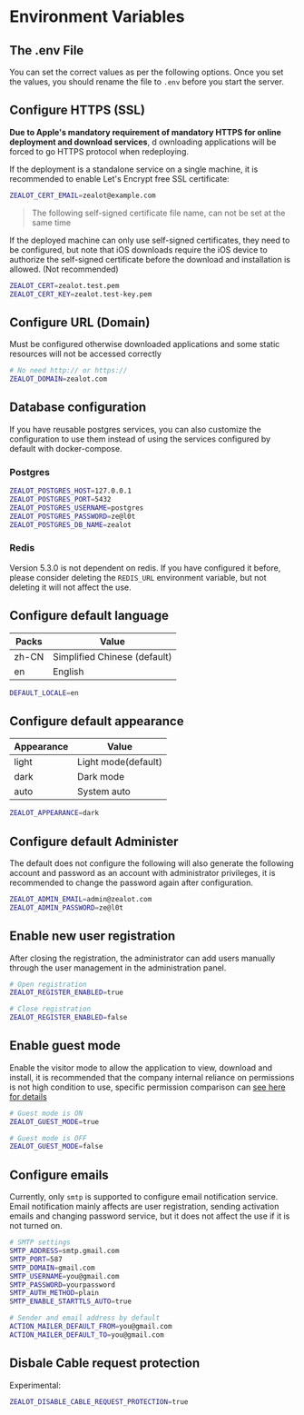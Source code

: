 # Environment Variables

## The .env File

You can set the correct values as per the following options. Once you set the values, you should rename the file to `.env` before you start the server.

## Configure HTTPS (SSL)

**Due to Apple's mandatory requirement of mandatory HTTPS for online deployment and download services**, d
ownloading applications will be forced to go HTTPS protocol when redeploying.

If the deployment is a standalone service on a single machine, it is recommended to enable Let's Encrypt free SSL certificate:

```bash
ZEALOT_CERT_EMAIL=zealot@example.com
```

> The following self-signed certificate file name, can not be set at the same time

If the deployed machine can only use self-signed certificates, they need to be configured,
but note that iOS downloads require the iOS device to authorize the self-signed certificate before the download and installation is allowed. (Not recommended)

```bash
ZEALOT_CERT=zealot.test.pem
ZEALOT_CERT_KEY=zealot.test-key.pem
```

## Configure URL (Domain)

Must be configured otherwise downloaded applications and some static resources will not be accessed correctly

```bash
# No need http:// or https://
ZEALOT_DOMAIN=zealot.com
```

## Database configuration

If you have reusable postgres services,
you can also customize the configuration to use them instead of
using the services configured by default with docker-compose.

### Postgres

```bash
ZEALOT_POSTGRES_HOST=127.0.0.1
ZEALOT_POSTGRES_PORT=5432
ZEALOT_POSTGRES_USERNAME=postgres
ZEALOT_POSTGRES_PASSWORD=ze@l0t
ZEALOT_POSTGRES_DB_NAME=zealot
```

### Redis

Version 5.3.0 is not dependent on redis. If you have configured it before,
please consider deleting the `REDIS_URL` environment variable, but not deleting it will not affect the use.

## Configure default language

Packs | Value
---|---
zh-CN | Simplified Chinese (default)
en | English

```bash
DEFAULT_LOCALE=en
```

## Configure default appearance

Appearance | Value
---|---
light | Light mode(default)
dark | Dark mode
auto | System auto

```bash
ZEALOT_APPEARANCE=dark
```

## Configure default Administer

The default does not configure the following will also generate the following account and
password as an account with administrator privileges, it is recommended to change the password again after configuration.

```bash
ZEALOT_ADMIN_EMAIL=admin@zealot.com
ZEALOT_ADMIN_PASSWORD=ze@l0t
```

## Enable new user registration

After closing the registration, the administrator can add users manually through the user management in the administration panel.

```bash
# Open registration
ZEALOT_REGISTER_ENABLED=true

# Close registration
ZEALOT_REGISTER_ENABLED=false
```

## Enable guest mode

Enable the visitor mode to allow the application to view, download and install,
it is recommended that the company internal reliance on permissions is not high condition to use,
specific permission comparison can [see here for details](/docs/user-guide/administrator/permissions)

```bash
# Guest mode is ON
ZEALOT_GUEST_MODE=true

# Guest mode is OFF
ZEALOT_GUEST_MODE=false
```

## Configure emails

Currently, only `smtp` is supported to configure email notification service.
Email notification mainly affects are user registration, sending activation emails and
changing password service, but it does not affect the use if it is not turned on.

```bash
# SMTP settings
SMTP_ADDRESS=smtp.gmail.com
SMTP_PORT=587
SMTP_DOMAIN=gmail.com
SMTP_USERNAME=you@gmail.com
SMTP_PASSWORD=yourpassword
SMTP_AUTH_METHOD=plain
SMTP_ENABLE_STARTTLS_AUTO=true

# Sender and email address by default
ACTION_MAILER_DEFAULT_FROM=you@gmail.com
ACTION_MAILER_DEFAULT_TO=you@gmail.com
```

## Disbale Cable request protection

Experimental:

```bash
ZEALOT_DISABLE_CABLE_REQUEST_PROTECTION=true
```

